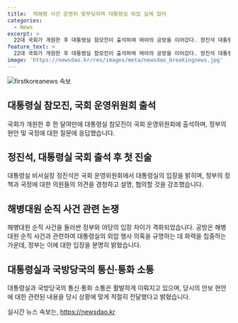 ```yaml
---
title:  채해병 사건 운영위 맞부딪히며 대통령실 외압 실체 없어
categories:
  - News
excerpt: >
  22대 국회가 개원한 후 대통령실 참모진이 출석하여 여야의 공방을 이어갔다. 정진석 대통령비서실장은 해병대원 순직 사건과 관련해 외압 의혹에 대해 직설적으로 답변하며 대통령의 거부권 행사를 강조했다. 야당은 대통령실의 외압 의혹을 규명하기 위해 화력을 집중했고, 김태효 국가안보실 1차장에게 대통령의 격노 여부를 물었으나 단호한 답변은 얻지 못했다. 요원한 대통령실과 국방당국의 통신·통화 소통에 대한언쟁도 이어졌다.
feature_text: >
  22대 국회가 개원한 후 대통령실 참모진이 출석하여 여야의 공방을 이어갔다. 정진석 대통령비서실장은 해병대원 순직 사건과 관련해 외압 의혹에 대해 직설적으로 답변하며 대통령의 거부권 행사를 강조했다. 야당은 대통령실의 외압 의혹을 규명하기 위해 화력을 집중했고, 김태효 국가안보실 1차장에게 대통령의 격노 여부를 물었으나 단호한 답변은 얻지 못했다. 요원한 대통령실과 국방당국의 통신·통화 소통에 대한언쟁도 이어졌다.
image: 'https://newsdao.kr/res/images/meta/newsdao_breakingnews.jpg'
---
```


<p><img src="https://newsdao.kr/res/images/meta/newsdao_breakingnews.jpg" alt="firstkoreanews 속보" /></p>

<h2 data-ke-size="size26">대통령실 참모진, 국회 운영위원회 출석</h2>

<p>국회가 개원한 후 한 달여만에 대통령실 참모진이 국회 운영위원회에 출석하며, 정부의 현안 및 국정에 대한 질문에 응답했습니다.</p>

<h2 data-ke-size="size26">정진석, 대통령실 국회 출석 후 첫 진술</h2>

<p>대통령실 비서실장 정진석은 국회 운영위원회에서 대통령실의 입장을 밝히며, 정부의 정책과 국정에 대한 의원들의 의견을 경청하고 설명, 협의할 것을 강조했습니다.</p>

<h2 data-ke-size="size26">해병대원 순직 사건 관련 논쟁</h2>

<p>해병대원 순직 사건을 둘러싼 정부와 야당의 입장 차이가 격화되었습니다. 공방은 해병대원 순직 사건과 관련하여 대통령실의 외압 행사 의혹을 규명하는 데 화력을 집중하는 가운데, 정부는 이에 대한 입장을 분명히 밝혔습니다.</p>

<h2 data-ke-size="size26">대통령실과 국방당국의 통신·통화 소통</h2>

<p>대통령실과 국방당국의 통신·통화 소통은 활발하게 이뤄지고 있으며, 당시의 안보 현안에 대한 관련된 내용을 당시 상황에 맞게 적절히 전달했다고 밝혔습니다.</p>
실시간 뉴스 속보는, <a href="https://newsdao.kr" rel="dofollow">https://newsdao.kr</a>


